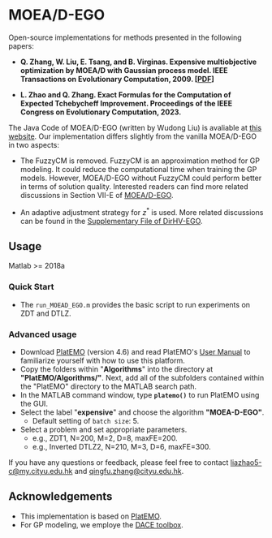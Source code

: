 # MOEA/D-EGO

Open-source implementations for methods presented in the following papers: 

* **Q. Zhang, W. Liu, E. Tsang, and B. Virginas. Expensive multiobjective optimization by MOEA/D with Gaussian process model. IEEE Transactions on Evolutionary Computation, 2009. [[PDF](https://ieeexplore.ieee.org/abstract/document/5353656)]** <br/>

* **L. Zhao and Q. Zhang. Exact Formulas  for the Computation of Expected  Tchebycheff Improvement. Proceedings of the IEEE Congress on Evolutionary  Computation, 2023.** <br/>

The Java Code of MOEA/D-EGO (written by Wudong Liu) is avaliable at [this website](https://sites.google.com/view/moead/resources). Our implementation differs slightly from the vanilla MOEA/D-EGO in two aspects:

* The FuzzyCM is removed. FuzzyCM is an approximation  method  for GP modeling. It could  reduce the computational time when training the GP models. However, MOEA/D-EGO without FuzzyCM could perform better  in terms of solution quality.  Interested readers can find more related discussions in Section VII-E of [MOEA/D-EGO](https://ieeexplore.ieee.org/abstract/document/5353656). 

* An adaptive adjustment strategy for $z^*$ is used. More related discussions can be found in the [Supplementary File of DirHV-EGO](https://ieeexplore.ieee.org/document/10093980).  

## Usage 

Matlab >= 2018a

### Quick Start

* The `run_MOEAD_EGO.m` provides the basic script to run experiments on ZDT and DTLZ.

### Advanced usage

* Download [PlatEMO](https://github.com/BIMK/PlatEMO) (version 4.6) and read PlatEMO's [User Manual](https://github.com/BIMK/PlatEMO/blob/master/PlatEMO/manual.pdf) to familiarize yourself with how to use this platform.
* Copy the folders within "**Algorithms**" into the directory at **"PlatEMO/Algorithms/"**. Next, add all of the subfolders contained within the "PlatEMO" directory to the MATLAB search path.
* In the MATLAB command window, type **`platemo()`** to run PlatEMO using the GUI.
* Select the label "**expensive**" and choose the algorithm **"MOEA-D-EGO"**.
  * Default setting of `batch size`: 5.
* Select a problem and set appropriate parameters.
  * e.g., ZDT1, N=200, M=2, D=8, maxFE=200.
  * e.g., Inverted DTLZ2,  N=210, M=3, D=6, maxFE=300.


If you have any questions or feedback, please feel free to contact  liazhao5-c@my.cityu.edu.hk and qingfu.zhang@cityu.edu.hk.

## Acknowledgements
* This implementation is based on [PlatEMO](https://github.com/BIMK/PlatEMO).
* For GP modeling, we employe the [DACE toolbox](https://www.omicron.dk/dace.html).
 
